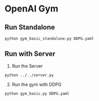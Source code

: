 # OpenAI Gym

## Run Standalone

```
python gym_basic_standalone.py DDPG.yaml
```

## Run with Server

1. Run the Server 

```
python ../../server.py
```

2. Run the gym with DDPG

```
python gym_basic.py DDPG.yaml
```
